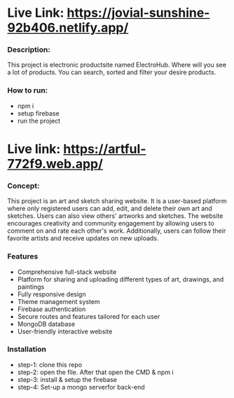 # Live Link: https://jovial-sunshine-92b406.netlify.app/

### Description: 
This project is electronic productsite named ElectroHub. Where will you see a lot of products. You can search, sorted and filter your desire products.

### How to run: 

  * npm i
  * setup firebase
  * run the project


# Live link: https://artful-772f9.web.app/

### Concept:
This project is an art and sketch sharing website. It is a user-based platform where only registered users can add, edit, and delete their own art and sketches. Users can also view others' artworks and sketches. The website encourages creativity and community engagement by allowing users to comment on and rate each other's work. Additionally, users can follow their favorite artists and receive updates on new uploads.


### Features
* Comprehensive full-stack website
* Platform for sharing and uploading different types of art, drawings, and paintings
* Fully responsive design
* Theme management system
* Firebase authentication
* Secure routes and features tailored for each user
* MongoDB database
* User-friendly interactive website


### Installation
* step-1: clone this repo
* step-2: open the file. After that open the CMD & npm i
* step-3: install & setup the firebase
* step-4: Set-up a mongo serverfor back-end


 
 
